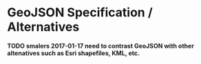 # GeoJSON Specification / Alternatives

**TODO smalers 2017-01-17 need to contrast GeoJSON with other altenatives such as Esri shapefiles, KML, etc.**
